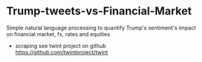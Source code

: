 # Trump-tweets-vs-Financial-Market
Simple natural language processing to quantify Trump's sentiment's impact on financial market, fx, rates and equities
- scraping see twint project on github
https://github.com/twintproject/twint
